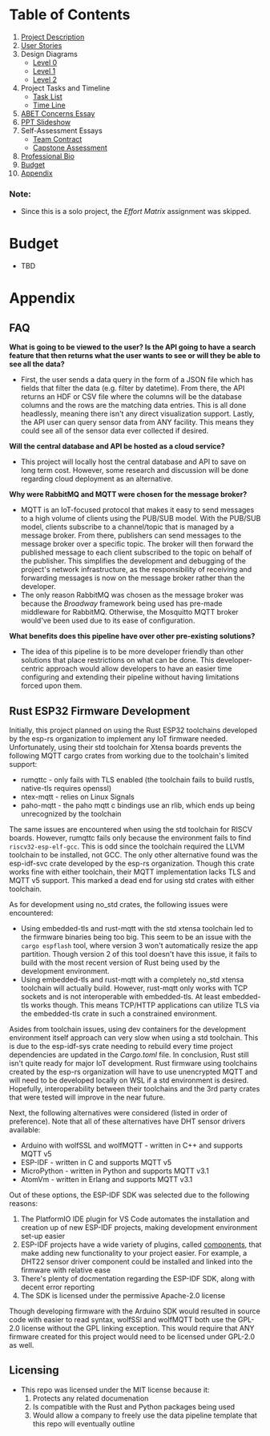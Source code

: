 # Table of Contents
1. [Project Description](./docs/project_description.md)
2. [User Stories](./docs/user_stories.md)
3. Design Diagrams
    - [Level 0](./docs/design_diagrams/D0.pdf)
    - [Level 1](./docs/design_diagrams/D1.pdf)
    - [Level 2](./docs/design_diagrams/D2.pdf)
4. Project Tasks and Timeline
    - [Task List](./docs/tasklist.md)
    - [Time Line](./docs/timeline.md)
5. [ABET Concerns Essay](./docs/essays/constraints-essay-gr.pdf)
6. [PPT Slideshow](./docs/presentations/Midterm_Presentation.pdf)
7. Self-Assessment Essays
    - [Team Contract](./docs/essays/team-contract-gr.pdf)
    - [Capstone Assessment](./docs/essays/capstone-assessment-gr.pdf)
8. [Professional Bio](./docs/bio_rodriguez.md)
9. [Budget](#budget)
10. [Appendix](#appendix)

### Note:
- Since this is a solo project, the *Effort Matrix* assignment was skipped. 

# Budget
- TBD

# Appendix
## FAQ
**What is going to be viewed to the user? Is the API going to have a search feature that then returns what the user wants to see or will they be able to see all the data?**
- First, the user sends a data query in the form of a JSON file which has fields that filter the data (e.g. filter by datetime). From there, the API returns an HDF or CSV file 
where the columns will be the database columns and the rows are the matching data entries. This is all done headlessly, meaning there isn't any direct visualization support. Lastly,
the API user can query sensor data from ANY facility. This means they could see all of the sensor data ever collected if desired.

**Will the central database and API be hosted as a cloud service?**
- This project will locally host the central database and API to save on long term cost. However, some research and discussion will be done regarding cloud deployment as an alternative. 

**Why were RabbitMQ and MQTT were chosen for the message broker?**
- MQTT is an IoT-focused protocol that makes it easy to send messages to a high volume of clients using the PUB/SUB model. With the PUB/SUB model, clients subscribe to a channel/topic 
that is managed by a message broker. From there, publishers can send messages to the message broker over a specific topic. The broker will then forward the published message to
each client subscribed to the topic on behalf of the publisher. This simplifies the development and debugging of the project's network infrastructure, as the responsibility of receiving 
and forwarding messages is now on the message broker rather than the developer. 
- The only reason RabbitMQ was chosen as the message broker was because the *Broadway* framework being used has pre-made middleware for RabbitMQ. Otherwise, the Mosquitto MQTT broker 
would've been used due to its ease of configuration.

**What benefits does this pipeline have over other pre-existing solutions?**
- The idea of this pipeline is to be more developer friendly than other solutions that place restrictions on what can be done. This developer-centric approach would allow developers to 
have an easier time configuring and extending their pipeline without having limitations forced upon them.

## Rust ESP32 Firmware Development
Initially, this project planned on using the Rust ESP32 toolchains developed by the esp-rs organization to implement any IoT firmware needed. Unfortunately, using their std toolchain for Xtensa boards prevents the following MQTT cargo crates from working due to the toolchain's limited support:
- rumqttc   - only fails with TLS enabled (the toolchain fails to build rustls, native-tls requires openssl)
- ntex-mqtt - relies on Linux Signals
- paho-mqtt - the paho mqtt c bindings use an rlib, which ends up being unrecognized by the toolchain

The same issues are encountered when using the std toolchain for RISCV boards. However, rumqttc fails only because the environment fails to find `riscv32-esp-elf-gcc`. This is odd since the toolchain required the LLVM toolchain to be installed, not GCC. The only other alternative found was the esp-idf-svc crate developed by the esp-rs organization. Though this crate works fine with either toolchain, their MQTT implementation lacks TLS and MQTT v5 support. This marked a dead end for using std crates with either toolchain.

As for development using no_std crates, the following issues were encountered:
- Using embedded-tls and rust-mqtt with the std xtensa toolchain led to the firmware binaries being too big. This seem to be an issue with the `cargo espflash` tool, where version 3 won't automatically resize the app partition. Though version 2 of this tool doesn't have this issue, it fails to build with the most recent version of Rust being used by the development environment.
- Using embedded-tls and rust-mqtt with a completely no_std xtensa toolchain will actually build. However, rust-mqtt only works with TCP sockets and is not interoperable with embedded-tls. At least embedded-tls works though. This means TCP/HTTP applications can utilize TLS via the embedded-tls crate in such a constrained environment.

Asides from toolchain issues, using dev containers for the development environment itself approach can very slow when using a std toolchain. This is due to the esp-idf-sys crate needing to rebuild every time project dependencies are updated in the *Cargo.toml* file. In conclusion, Rust still isn't quite ready for major IoT development. Rust firmware using toolchains created by the esp-rs organization will have to use unencrypted MQTT and will need to be developed locally on WSL if a std environment is desired. Hopefully, interoperability between their toolchains and the 3rd party crates that were tested will improve in the near future.

Next, the following alternatives were considered (listed in order of preference). Note that all of these alternatives have DHT sensor drivers available:
- Arduino with wolfSSL and wolfMQTT - written in C++ and supports MQTT v5 
- ESP-IDF - written in C and supports MQTT v5
- MicroPython - written in Python and supports MQTT v3.1
- AtomVm - written in Erlang and supports MQTT v3.1

Out of these options, the ESP-IDF SDK was selected due to the following reasons:
1. The PlatformIO IDE plugin for VS Code automates the installation and creation up of new ESP-IDF projects, making development environment set-up easier 
2. ESP-IDF projects have a wide variety of plugins, called [components](https://components.espressif.com/), that make adding new functionality to your project easier. For example, a DHT22 sensor driver component could be installed and linked into the firmware with relative ease
3. There's plenty of docmentation regarding the ESP-IDF SDK, along with decent error reporting
4. The SDK is licensed under the permissive Apache-2.0 license

Though developing firmware with the Arduino SDK would resulted in source code with easier to read syntax, wolfSSl and wolfMQTT both use the GPL-2.0 license without the GPL linking exception. This would require that ANY firmware created for this project would need to be licensed under GPL-2.0 as well.

## Licensing
- This repo was licensed under the MIT license because it:
    1. Protects any related documenation
    2. Is compatible with the Rust and Python packages being used
    3. Would allow a company to freely use the data pipeline template that this repo will eventually outline